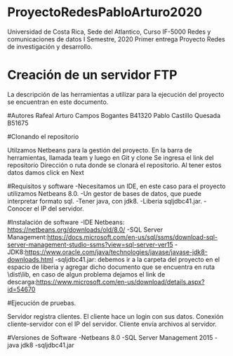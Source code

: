 # ProyectoRedesPabloArturo2020
Universidad de Costa Rica, Sede del Atlantico, Curso IF-5000 Redes y comunicaciones de datos I Semestre, 2020
Primer entrega Proyecto Redes de investigación y desarrollo.

# Creación de un servidor FTP
La descripción de las herramientas a utilizar para la ejecución del proyecto se encuentran en este documento. 

#Autores
Rafeal Arturo Campos Bogantes B41320
Pablo Castillo Quesada B51675

#Clonando el repositorio

Utilzamos Netbeans para la gestión del proyecto.
En la barra de herramientas, llamada team y luego en Git y clone
Se ingresa el link del repositorio
Dirección o ruta donde se clonará el repositorio.
Al tener estos datos damos click en Next 

#Requisitos y software
-Necesitamos un IDE, en este caso para el proyecto utilizamos Netbeans 8.0.
-Un gestor de bases de datos, que puede interpretar formato sql.
-Tener java, con jdk8.
-Liberia sqljdbc41.jar.
-Conocer el IP del servidor.

#Instalación de software
-IDE Netbeans: https://netbeans.org/downloads/old/8.0/
-SQL Server Management:https://docs.microsoft.com/en-us/sql/ssms/download-sql-server-management-studio-ssms?view=sql-server-ver15
-JDK8:https://www.oracle.com/java/technologies/javase/javase-jdk8-downloads.html
-sqljdbc41.jar: debemos ir a la carpeta del proyecto en el espacio de liberia y agregar dicho documento que se encuentra en ruta \dist\lib, en caso de algun problema dejamos el link de descarga:https://www.microsoft.com/en-us/download/details.aspx?id=54670 

#Ejecución de pruebas.

Servidor registra clientes.
El cliente hace un login con sus datos.
Conexión cliente-servidor con el IP del servidor.
Cliente envía archivos al servidor.

#Versiones de Software
-Netbeans 8.0
-SQL Server Management 2015
-java jdk8
-sqljdbc41.jar



